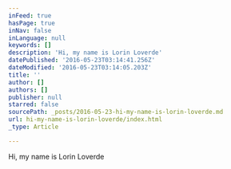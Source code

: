 ```yaml
---
inFeed: true
hasPage: true
inNav: false
inLanguage: null
keywords: []
description: 'Hi, my name is Lorin Loverde'
datePublished: '2016-05-23T03:14:41.256Z'
dateModified: '2016-05-23T03:14:05.203Z'
title: ''
author: []
authors: []
publisher: null
starred: false
sourcePath: _posts/2016-05-23-hi-my-name-is-lorin-loverde.md
url: hi-my-name-is-lorin-loverde/index.html
_type: Article

---
```

Hi, my name is Lorin Loverde